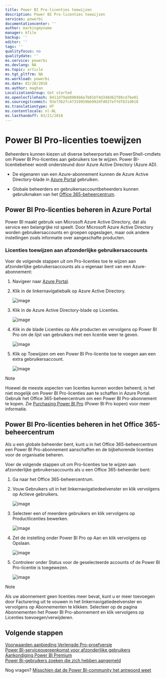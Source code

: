 ```yaml
---
title: Power BI Pro-licenties toewijzen
description: Power BI Pro-licenties toewijzen
services: powerbi
documentationcenter: ''
author: markingmyname
manager: kfile
backup: ''
editor: ''
tags: ''
qualityfocus: no
qualitydate: ''
ms.service: powerbi
ms.devlang: NA
ms.topic: article
ms.tgt_pltfrm: NA
ms.workload: powerbi
ms.date: 03/20/2018
ms.author: maghan
LocalizationGroup: Get started
ms.openlocfilehash: 8411d79ab8904b6e7b01bf4d348d62f09cd7be01
ms.sourcegitcommit: 93e7362fc47319959b6992dfd037effdf831d010
ms.translationtype: HT
ms.contentlocale: nl-NL
ms.lasthandoff: 03/21/2018
---
```

# <a name="assigning-power-bi-pro-licenses"></a>Power BI Pro-licenties toewijzen

Beheerders kunnen kiezen uit diverse beheerportals en PowerShell-cmdlets om Power BI Pro-licenties aan gebruikers toe te wijzen. Power BI-licentiebeheer wordt ondersteund door Azure Active Directory (Azure AD).

* De eigenaren van een Azure-abonnement kunnen de Azure Active Directory-blade in [Azure Portal](https://ms.portal.azure.com/#@microsoft.onmicrosoft.com/dashboard/private/39bc3cf7-31a4-43f6-954c-f2d69ca2f0) gebruiken. 

* Globale beheerders en gebruikersaccountbeheerders kunnen gebruikmaken van het [Office 365-beheercentrum](https://portal.office.com/AdminPortal/Home#/homepage).

## <a name="managing-power-bi-pro-licenses-in-the-azure-portal"></a>Power BI Pro-licenties beheren in Azure Portal

Power BI maakt gebruik van Microsoft Azure Active Directory, dat als service een belangrijke rol speelt. Door Microsoft Azure Active Directory worden gebruikersaccounts en groepen opgeslagen, maar ook andere instellingen zoals informatie over aangeschafte producten.

### <a name="assigning-licenses-to-individual-user-accounts"></a>Licenties toewijzen aan afzonderlijke gebruikersaccounts

Voer de volgende stappen uit om Pro-licenties toe te wijzen aan afzonderlijke gebruikersaccounts als u eigenaar bent van een Azure-abonnement:

1. Navigeer naar [Azure Portal](https://ms.portal.azure.com/#@microsoft.onmicrosoft.com/dashboard/private/39bc3cf7-31a4-43f6-954c-f2d69ca2f0). 

2. Klik in de linkernavigatiebalk op Azure Active Directory.

    ![image](media/service-assigning-power-bi-pro-licenses/service-assigning-power-bi-pro-licenses-01.png)

3. Klik in de Azure Active Directory-blade op Licenties.

    ![image](media/service-assigning-power-bi-pro-licenses/service-assigning-power-bi-pro-licenses-02.png)

4. Klik in de blade Licenties op Alle producten en vervolgens op Power BI Pro om de lijst van gebruikers met een licentie weer te geven.

    ![image](media/service-assigning-power-bi-pro-licenses/service-assigning-power-bi-pro-licenses-03.png)

5. Klik op Toewijzen om een Power BI Pro-licentie toe te voegen aan een extra gebruikersaccount.

    ![image](media/service-assigning-power-bi-pro-licenses/service-assigning-power-bi-pro-licenses-04.png)

> [!NOTE]
> Hoewel de meeste aspecten van licenties kunnen worden beheerd, is het niet mogelijk om Power BI Pro-licenties aan te schaffen in Azure Portal. Gebruik het Office 365-beheercentrum om een Power BI Pro-abonnement te kopen. Zie [Purchasing Power BI Pro](https://docs.microsoft.com/en-us/power-bi/service-admin-purchasing-power-bi-pro) (Power BI Pro kopen) voor meer informatie.
>

## <a name="managing-power-bi-pro-licenses-in-the-office-365-admin-center"></a>Power BI Pro-licenties beheren in het Office 365-beheercentrum

Als u een globale beheerder bent, kunt u in het Office 365-beheercentrum een Power BI Pro-abonnement aanschaffen en de bijbehorende licenties voor de organisatie beheren.

Voer de volgende stappen uit om Pro-licenties toe te wijzen aan afzonderlijke gebruikersaccounts als u een Office 365-beheerder bent:

1. Ga naar het Office 365-beheercentrum.

2. Vouw Gebruikers uit in het linkernavigatiedeelvenster en klik vervolgens op Actieve gebruikers.

    ![image](media/service-assigning-power-bi-pro-licenses/service-assigning-power-bi-pro-licenses-05.png)

3. Selecteer een of meerdere gebruikers en klik vervolgens op Productlicenties bewerken.

    ![image](media/service-assigning-power-bi-pro-licenses/service-assigning-power-bi-pro-licenses-06.png)

4. Zet de instelling onder Power BI Pro op Aan en klik vervolgens op Opslaan.

    ![image](media/service-assigning-power-bi-pro-licenses/service-assigning-power-bi-pro-licenses-07.png)

5. Controleer onder Status voor de geselecteerde accounts of de Power BI Pro-licentie is toegewezen.

    ![image](media/service-assigning-power-bi-pro-licenses/service-assigning-power-bi-pro-licenses-08.png)

> [!NOTE]
> Als uw abonnement geen licenties meer bevat, kunt u er meer toevoegen door Facturering uit te vouwen in het linkernavigatiedeelvenster en vervolgens op Abonnementen te klikken. Selecteer op de pagina Abonnementen het Power BI Pro-abonnement en klik vervolgens op Licenties toevoegen/verwijderen.
>

## <a name="next-steps"></a>Volgende stappen
[Voorwaarden aanbieding Verlengde Pro-proefversie](https://aka.ms/power-bi-trial)
</br>
[Power BI-serviceovereenkomst voor afzonderlijke gebruikers](https://powerbi.microsoft.com/terms-of-service/)
</br>
[Aankondiging Power BI Premium](https://aka.ms/pbipremium-announcement)
</br>
[Power Bi-gebruikers zoeken die zich hebben aangemeld](service-admin-access-usage.md)

Nog vragen? [Misschien dat de Power BI-community het antwoord weet](https://community.powerbi.com/)